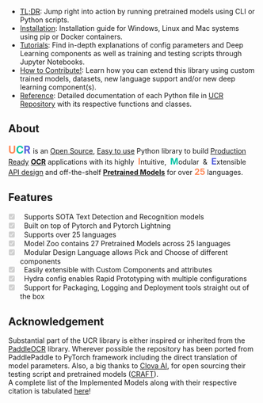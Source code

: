 - [TL;DR](tldr.md): Jump right into action by running pretrained models using CLI or Python scripts.
- [Installation](tldr/#setup): Installation guide for Windows, Linux and Mac systems using pip or Docker containers.
- [Tutorials](coming_soon.md): Find in-depth explanations of config parameters and Deep Learning components as well as training and testing scripts through Jupyter Notebooks.
- [How to Contribute!](coming_soon.md): Learn how you can extend this library using custom trained models, datasets, new language support and/or new deep learning component(s).
- [Reference](coming_soon.md): Detailed documentation of each Python file in [UCR Repository](https://github.com/DocYard-ai/UCR/tree/develop/ucr) with its respective functions and classes.

## About
<span style="font-weight:bold; font-size: 150%; color:#FF8856">U</span><span style="font-weight:bold; font-size: 150%; color:#0AC5A8">C</span><span style="font-weight:bold; font-size: 150%; color:#525CDD">R </span> is an <u>Open Source</u>, <u>Easy to use</u> Python library to build <u>Production Ready</u> **[OCR](https://en.wikipedia.org/wiki/Optical_character_recognition)** applications with its highly &nbsp;<span style="font-weight:bold; font-size: 125%; color:#FF8856">I</span>ntuitive, &nbsp;<span style="font-weight:bold; font-size: 125%; color:#0AC5A8">M</span>odular&nbsp; & &nbsp;<span style="font-weight:bold; font-size: 125%; color:#525CDD">E</span>xtensible <u>API design</u> and off-the-shelf **[Pretrained Models](pretrained.md)** for over <span style="font-weight:bold; font-size: 125%; color:#FF8856">25</span> languages.  

## Features

<ul class="task-list">
    <li class="task-list-item">
        <label class="task-list-control">
            <input type="checkbox" disabled checked="">
            <span class="task-list-indicator"></span>
        </label>
        &nbsp;Supports SOTA Text Detection and Recognition models 
    </li>
    <li class="task-list-item">
        <label class="task-list-control">
            <input type="checkbox" disabled checked="">
            <span class="task-list-indicator"></span>
        </label>
        &nbsp;Built on top of Pytorch and Pytorch Lightning
    </li>
    <li class="task-list-item">
        <label class="task-list-control">
            <input type="checkbox" disabled checked="">
            <span class="task-list-indicator"></span>
        </label>
        &nbsp;Supports over 25 languages
    </li>
    <li class="task-list-item">
        <label class="task-list-control">
            <input type="checkbox" disabled checked="">
            <span class="task-list-indicator"></span>
        </label>
        &nbsp;Model Zoo contains 27 Pretrained Models across 25 languages
    </li>
    <li class="task-list-item">
        <label class="task-list-control">
            <input type="checkbox" disabled checked="">
            <span class="task-list-indicator"></span>
        </label>
        &nbsp;Modular Design Language allows Pick and Choose of different components
    </li>
    <li class="task-list-item">
        <label class="task-list-control">
            <input type="checkbox" disabled checked="">
            <span class="task-list-indicator"></span>
        </label>
        &nbsp;Easily extensible with Custom Components and attributes
    </li>
    <li class="task-list-item">
        <label class="task-list-control">
            <input type="checkbox" disabled checked="">
            <span class="task-list-indicator"></span>
        </label>
        &nbsp;Hydra config enables Rapid Prototyping with multiple configurations
    </li>
    <li class="task-list-item">
        <label class="task-list-control">
            <input type="checkbox" disabled checked="">
            <span class="task-list-indicator"></span>
        </label>
        &nbsp;Support for Packaging, Logging and Deployment tools straight out of the box
    </li>
</ul>

## Acknowledgement

Substantial part of the UCR library is either inspired or inherited from the [PaddleOCR](https://github.com/PaddlePaddle/PaddleOCR) library. Wherever possible the repository has been ported from PaddlePaddle to PyTorch framework including the direct translation of model parameters.
Also, a big thanks to [Clova AI](https://clova.ai/en/research/research-areas.html), for open sourcing their testing script and pretrained models ([CRAFT](https://github.com/clovaai/CRAFT-pytorch)).  
A complete list of the Implemented Models along with their respective citation is tabulated [here](coming_soon.md)!